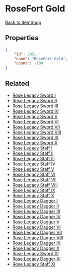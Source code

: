 # RoseFort Gold

<no description available>

[Back to itemShop](../item-shops.md)

## Properties

```json
{
    "id": 305,
    "name": "RoseFort Gold",
    "count": -100
}
```

## Related

- [Rose Legacy Sword I](../items/8558-rose-legacy-sword-i.md)
- [Rose Legacy Sword II](../items/8559-rose-legacy-sword-ii.md)
- [Rose Legacy Sword III](../items/8560-rose-legacy-sword-iii.md)
- [Rose Legacy Sword IV](../items/8561-rose-legacy-sword-iv.md)
- [Rose Legacy Sword V](../items/8562-rose-legacy-sword-v.md)
- [Rose Legacy Sword VI](../items/8563-rose-legacy-sword-vi.md)
- [Rose Legacy Sword VII](../items/8564-rose-legacy-sword-vii.md)
- [Rose Legacy Sword VIII](../items/8565-rose-legacy-sword-viii.md)
- [Rose Legacy Sword IX](../items/8566-rose-legacy-sword-ix.md)
- [Rose Legacy Sword X](../items/8567-rose-legacy-sword-x.md)
- [Rose Legacy Staff I](../items/8578-rose-legacy-staff-i.md)
- [Rose Legacy Staff II](../items/8579-rose-legacy-staff-ii.md)
- [Rose Legacy Staff III](../items/8580-rose-legacy-staff-iii.md)
- [Rose Legacy Staff IV](../items/8581-rose-legacy-staff-iv.md)
- [Rose Legacy Staff V](../items/8582-rose-legacy-staff-v.md)
- [Rose Legacy Staff VI](../items/8583-rose-legacy-staff-vi.md)
- [Rose Legacy Staff VII](../items/8584-rose-legacy-staff-vii.md)
- [Rose Legacy Staff VIII](../items/8585-rose-legacy-staff-viii.md)
- [Rose Legacy Staff IX](../items/8586-rose-legacy-staff-ix.md)
- [Rose Legacy Staff X](../items/8587-rose-legacy-staff-x.md)
- [Rose Legacy Dagger I](../items/8598-rose-legacy-dagger-i.md)
- [Rose Legacy Dagger II](../items/8599-rose-legacy-dagger-ii.md)
- [Rose Legacy Dagger III](../items/8600-rose-legacy-dagger-iii.md)
- [Rose Legacy Dagger IV](../items/8601-rose-legacy-dagger-iv.md)
- [Rose Legacy Dagger V](../items/8602-rose-legacy-dagger-v.md)
- [Rose Legacy Dagger VI](../items/8603-rose-legacy-dagger-vi.md)
- [Rose Legacy Dagger VII](../items/8604-rose-legacy-dagger-vii.md)
- [Rose Legacy Dagger VIII](../items/8605-rose-legacy-dagger-viii.md)
- [Rose Legacy Dagger IX](../items/8606-rose-legacy-dagger-ix.md)
- [Rose Legacy Dagger X](../items/8607-rose-legacy-dagger-x.md)
- [Rose Legacy Sword XI](../items/19624-rose-legacy-sword-xi.md)
- [Rose Legacy Dagger XI](../items/19625-rose-legacy-dagger-xi.md)
- [Rose Legacy Staff XI](../items/19626-rose-legacy-staff-xi.md)

